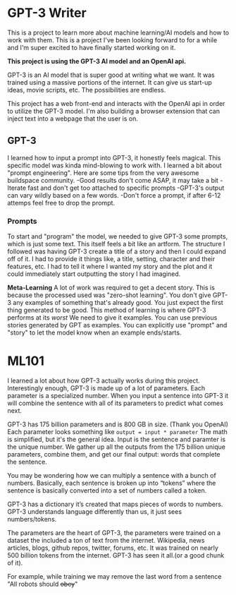 # GPT-3 Writer
This is a project to learn more about machine learning/AI models and how to work with them. This is a project I've been looking forward to for a while and I'm super excited to have finally started working on it. 

<b>This project is using the GPT-3 AI model and an OpenAI api.</b>

GPT-3 is an AI model that is super good at writing what we want. It was trained using a massive portions of the internet. It can give us start-up ideas, movie scripts, etc. The possibilities are endless.

This project has a web front-end and interacts with the OpenAI api in order to utilize the GPT-3 model. I'm also building a browser extension that can inject text into a webpage that the user is on.

## GPT-3
I learned how to input a prompt into GPT-3, it honestly feels magical. This specific model was kinda mind-blowing to work with. I learned a bit about "prompt engineering". Here are some tips from the very awesome buildspace community.
-Good results don't come ASAP, it may take a bit
-Iterate fast and don't get too attached to specific prompts
-GPT-3's output can vary wildly based on a few words.
-Don't force a prompt, if after 6-12 attemps feel free to drop the prompt.

### Prompts
To start and "program" the model, we needed to give GPT-3 some prompts, which is just some text. This itself feels a bit like an artform. The structure I followed was having GPT-3 create a title of a story and then I could expand off of it. I had to provide it things like, a title, setting, character and their features, etc. I had to tell it where I wanted my story and the plot and it could immediately start outputting the story I had imagined.

<b>Meta-Learning</b>
A lot of work was required to get a decent story. This is because the processed used was "zero-shot learning". You don't give GPT-3 any examples of something that's already good. You just expect the first thing generated to be good. This method of learning is where GPT-3 performs at its <i>worst</i> We need to give it examples. You can use previous stories generated by GPT as examples. You can explicitly use "prompt" and "story" to let the model know when an example ends/starts.

# ML101
I learned a lot about how GPT-3 actually works during this project. Interestingly enough, GPT-3 is made up of a lot of parameters. Each parameter is a specialized number. When you input a sentence into GPT-3 it will combine the sentence with all of its parameters to predict what comes next.

GPT-3 has 175 billion parameters and is 800 GB in size. (Thank you OpenAI)
Each parameter looks something like ```output = input * parameter``` The math is simplified, but it's the general idea.
Input is the sentence and paramter is the unique number. We gather up all the outputs from the 175 billion unique parameters, combine them, and get our final output: words that complete the sentence.

You may be wondering how we can multiply a sentence with a bunch of numbers. Basically, each sentence is broken up into “tokens” where the sentence is basically converted into a set of numbers called a token.

GPT-3 has a dictionary it’s created that maps pieces of words to numbers. GPT-3 understands language differently than us, it just sees numbers/tokens.

The parameters are the heart of GPT-3, the parameters were trained on a dataset the included a ton of text from the internet. Wikipedia, news articles, blogs, github repos, twitter, forums, etc. It was trained on nearly 500 billion tokens from the internet. GPT-3 has seen it all.(or a good chunk of it).

For example, while training we may remove the last word from a sentence "All robots should ~~obey~~"

